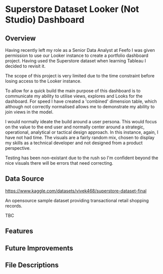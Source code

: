 # Superstore Dataset Looker (Not Studio) Dashboard


## Overview

Having recently left my role as a Senior Data Analyst at Feefo I was given permission to use our Looker instance to create a portfolio dashboard project. Having used the Superstore dataset when learning Tableau I decided to revisit it.

The scope of this project is very limited due to the time constraint before losing access to the Looker instance. 

To allow for a quick build the main purpose of this dashboard is to communicate my ability to utilise views, explores and Looks for the dashboard. For speed I have created a 'combined' dimension table, which although not correctly normalised allows me to demonstrate my ability to join views in the model. 

I would normally ideate the build around a user persona. This would focus on the value to the end user and normally center around a strategic, operational, analytical or tactical design approach. In this instance, again, I have not had time. The visuals are a fairly random mix, chosen to display my skills as a technical developer and not designed from a product perspective. 

Testing has been non-existant due to the rush so I'm confident beyond the nice visuals there will be errors that need correcting. 


## Data Source

https://www.kaggle.com/datasets/vivek468/superstore-dataset-final

An opensource sample dataset providing transactional retail shopping records.

TBC

## Features



## Future Improvements


## File Descriptions









